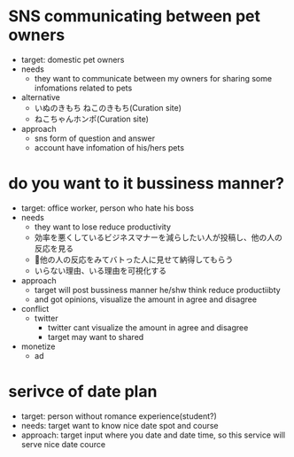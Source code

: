 # SNS communicating between pet owners
  * target: domestic pet owners 
  * needs
    * they want to communicate between my owners for sharing some infomations related to pets
  * alternative
    * いぬのきもち ねこのきもち(Curation site)
    * ねこちゃんホンポ(Curation site)
  * approach
    * sns form of question and answer
    * account have infomation of his/hers pets

# do you want to it bussiness manner?
  * target: office worker, person who hate his boss
  * needs
    * they want to lose reduce productivity
    * 効率を悪くしているビジネスマナーを減らしたい人が投稿し、他の人の反応を見る
    * 他の人の反応をみてバトった人に見せて納得してもらう
    * いらない理由、いる理由を可視化する
  * approach
    * target will post bussiness manner he/shw think reduce productiibty
    * and got opinions, visualize the amount in agree and disagree
  * conflict
    * twitter
      * twitter cant visualize the amount in agree and disagree
      * target may want to shared
  * monetize
    * ad

# serivce of date plan
  * target: person without romance experience(student?)
  * needs: target want to know nice date spot and course
  * approach: target input where you date and date time, so this service will serve nice date cource